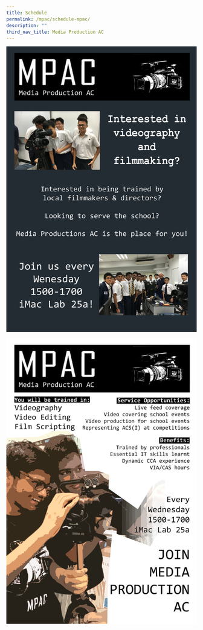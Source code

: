 ```yaml
---
title: Schedule
permalink: /mpac/schedule-mpac/
description: ""
third_nav_title: Media Production AC
---
```

![](/images/MPAC-_Poster-1.jpg)

![](/images/MPAC_Poster-2.jpg)